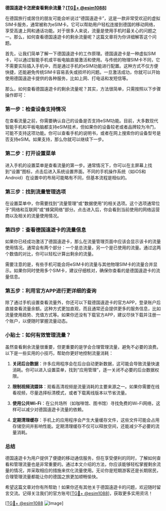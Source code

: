 **德国遠遊卡怎麽查看剩余流量？[[TG💪+ @esim1088](https://t.me/s/esim1088)]**

在德国旅行或居住的朋友可能会听说过“德国遠遊卡”，这是一款非常受欢迎的虚拟SIM卡服务，通常被称为eSIM卡。它可以帮助用户轻松连接到德国的移动网络，享受高速上网和通话功能。对于很多人来说，流量是使用手机时最关心的问题之一。那么，如何查看德国遠遊卡的剩余流量呢？这篇文章将为你详细解答这个问题。

首先，让我们简单了解一下德国遠遊卡的工作原理。德国遠遊卡是一种虚拟SIM卡，可以通过智能手机或平板电脑直接激活和使用。与传统的物理SIM卡不同，它不需要实际插入手机中，而是通过手机的eSIM功能进行配置。这种方式不仅方便快捷，还能避免传统SIM卡容易丢失或损坏的问题。一旦激活成功，你就可以开始使用德国遠遊卡提供的各种服务，比如上网、打电话和发短信等。

那么，如何查看德国遠遊卡的剩余流量呢？其实，方法很简单，只需按照以下步骤操作即可：

### 第一步：检查设备支持情况

在查看流量之前，你需要确认自己的设备是否支持eSIM功能。目前，大多数现代智能手机和平板电脑都支持eSIM技术，但如果你的设备较老或者品牌较为冷门，可能不支持这项功能。你可以查看手机的说明书，或者在网上搜索你的设备型号是否支持eSIM。如果支持，那么你就可以继续下一步。

### 第二步：打开设置菜单

进入手机的设置菜单是查看流量的第一步。通常情况下，你可以在主屏幕上找到“设置”图标，点击后进入系统设置界面。不同的手机操作系统（如iOS和Android）在设置中的布局可能略有不同，但基本流程是相似的。

### 第三步：找到流量管理选项

在设置菜单中，你需要找到“流量管理”或“数据使用”的相关选项。这个选项通常位于“网络和互联网”或“蜂窝网络”部分。点击进入后，你会看到当前使用的网络运营商以及相关的流量使用情况。

### 第四步：查看德国遠遊卡的流量信息

如果你已经成功激活了德国遠遊卡，那么在流量管理页面中应该会显示该卡的流量使用情况。通常会有两个部分：一个是总流量，另一个是已使用的流量。通过这两个数值的对比，你可以轻松计算出剩余的流量。

需要注意的是，有些手机可能会将eSIM卡的流量与其他物理SIM卡的流量合并显示。如果你同时使用多个SIM卡，建议仔细核对，确保你查看的是德国遠遊卡的流量信息。

### 第五步：利用官方APP进行更详细的查询

除了通过手机设置查看流量外，你还可以下载德国遠遊卡的官方APP，登录账户后直接查看流量余额。这种方式更加直观，而且通常还会提供更多的服务信息，比如流量使用趋势、充值方式等。如果你还没有下载官方APP，建议尽快下载并注册一个账户，以便随时掌握流量动态。

### 小贴士：如何有效管理流量？

虽然查看剩余流量很重要，但更重要的是学会合理管理流量，避免不必要的浪费。以下是一些实用的小技巧，帮助你更好地控制流量消耗：

1. **关闭后台数据**：许多应用程序会在后台自动更新数据，这可能会导致流量快速消耗。你可以进入设置菜单，找到“应用管理”，逐一关闭不必要的后台数据权限。
   
2. **限制视频流媒体**：观看高清视频是流量消耗的主要来源之一。如果你需要在线看视频，尽量选择标清模式，或者下载离线版本以节省流量。

3. **使用公共Wi-Fi**：在公共场所（如咖啡馆、图书馆）寻找免费的Wi-Fi网络，这样可以减少对德国遠遊卡流量的依赖。

4. **定期清理缓存**：手机上的应用程序会产生大量缓存文件，这些文件可能会占用存储空间并影响性能。定期清理缓存不仅可以释放空间，还能减少不必要的流量消耗。

### 总结

德国遠遊卡为用户提供了便捷的移动通信服务，但在享受便利的同时，了解如何查看和管理流量也是非常重要的。通过本文介绍的方法，你应该能够轻松掌握剩余流量的情况，并采取相应的措施来优化流量使用。无论你是短期游客还是长期居民，合理管理流量都能让你的德国之旅更加顺畅愉快。

希望这篇文章对你有所帮助！如果你还有其他关于德国遠遊卡的问题，欢迎随时留言交流。记得关注我们的官方账号[[TG💪+ @esim1088](https://t.me/s/esim1088)]，获取更多实用资讯！

[[TG💪+ @esim1088](https://t.me/s/esim1088) ![Image](https://i.postimg.cc/4NQfJmqS/Snipaste-2025-05-13-00-14-12.png)]